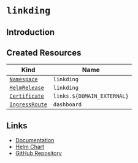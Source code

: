 # `linkding`

## Introduction

## Created Resources

| Kind                                | Name                       |
| ----------------------------------- | -------------------------- |
| [`Namespace`][ref-namespace]        | `linkding`                 |
| [`HelmRelease`][ref-helm-release]   | `linkding`                 |
| [`Certificate`][ref-certificate]    | `links.${DOMAIN_EXTERNAL}` |
| [`IngressRoute`][ref-ingress-route] | `dashboard`                |

[ref-namespace]: https://kubernetes.io/docs/reference/kubernetes-api/cluster-resources/namespace-v1/
[ref-helm-release]: https://fluxcd.io/docs/components/helm/helmreleases/
[ref-certificate]: https://cert-manager.io/docs/reference/api-docs/#cert-manager.io/v1.Certificate
[ref-ingress-route]: https://doc.traefik.io/traefik/routing/providers/kubernetes-crd/#kind-ingressroute

## Links

- [Documentation](https://github.com/sissbruecker/linkding/tree/master/docs)
- [Helm Chart](https://charts.pascaliske.dev/charts/linkding/)
- [GitHub Repository](https://github.com/sissbruecker/linkding)

